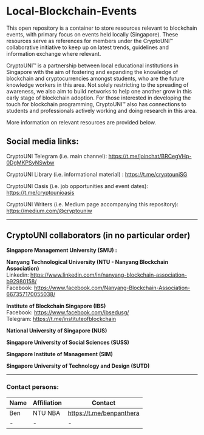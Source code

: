 # Local-Blockchain-Events
This open repository is a container to store resources relevant to blockchain events, with primary focus on events held locally (Singapore). These resources serve as references for members under the CryptoUNI™ collaborative initiative to keep up on latest trends, guidelines and information exchange where relevant.

CryptoUNI™ is a partnership between local educational institutions in Singapore with the aim of fostering and expanding the knowledge of blockchain and cryptocurrencies amongst students, who are the future knowledge workers in this area. Not solely restricting to the spreading of awareness, we also aim to build networks to help one another grow in this early stage of blockchain adoption. For those interested in developing the touch for blockchain programming, CryptoUNI™ also has connections to students and  professionals actively working and doing research in this area.

More information on relevant resources are provided below.

## Social media links:

CryptoUNI Telegram (i.e. main channel): https://t.me/joinchat/BRCegVHp-0DgMKPSyNSwbw

CryptoUNI Library (i.e. informational material) : https://t.me/cryptouniSG

CryptoUNI Oasis (i.e. job opportunities and event dates): https://t.me/cryptounioasis

CryptoUNI Writers (i.e. Medium page accompanying this repository): https://medium.com/@cryptouniw

----------------------------------------------

## CryptoUNI collaborators (in no particular order) ##

**Singapore Management University (SMU) :**


**Nanyang Technological University (NTU - Nanyang Blockchain Association)<br />**
Linkedin: https://www.linkedin.com/in/nanyang-blockchain-association-b92980158/ <br />
Facebook: https://www.facebook.com/Nanyang-Blockchain-Association-667357170055038/ <br />

**Institute of Blockchain Singapore (IBS) <br />**
Facebook: https://www.facebook.com/ibsedusg/ <br />
Telegram: https://t.me/instituteofblockchain <br />

**National University of Singapore (NUS) <br />**

**Singapore University of Social Sciences (SUSS) <br />**

**Singapore Institute of Management (SIM) <br />**

**Singapore University of Technology and Design (SUTD) <br />**

----------------------------------------------

### Contact persons:

| Name | Affiliation | Contact |
| ------------- | ------------- | ------------- | 
| Ben  | NTU NBA  | https://t.me/benpanthera |
| - | - | - |
